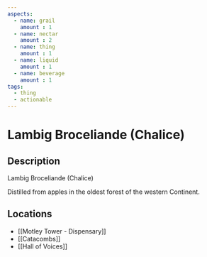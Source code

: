```yaml
---
aspects: 
  - name: grail
    amount : 1
  - name: nectar
    amount : 2
  - name: thing
    amount : 1
  - name: liquid
    amount : 1
  - name: beverage
    amount : 1
tags:
  - thing
  - actionable
---
```


# Lambig Broceliande (Chalice)

## Description
Lambig Broceliande (Chalice)

Distilled from apples in the oldest forest of the western Continent.
## Locations
- [[Motley Tower - Dispensary]]
- [[Catacombs]]
- [[Hall of Voices]]